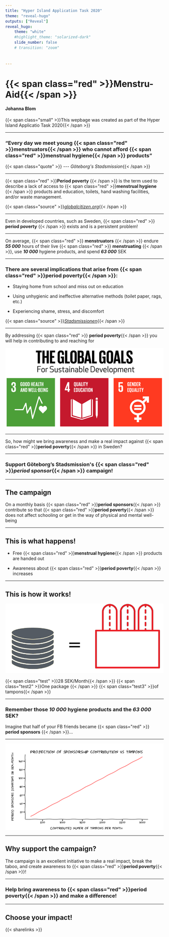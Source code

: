 ```yaml
---
title: "Hyper Island Application Task 2020"
theme: "reveal-hugo"
outputs: ["Reveal"]
reveal_hugo:
    theme: "white"
    #highlight_theme: "solarized-dark"
    slide_number: false
    # transition: "zoom"


---
```

# {{< span class="red" >}}Menstru-Aid{{< /span >}} 


#### Johanna Blom



{{< span class="small" >}}This  wepbage was created as part of the Hyper Island Applicatio  Task 2020{{< /span >}} 

---

### “Every day we meet young {{< span class="red" >}}**menstruators**{{< /span >}} who cannot afford {{< span class="red" >}}**menstrual hygiene**{{< /span >}} products”

{{< span class="quote" >}} --- _Göteborg's Stadsmission_{{< /span >}}

---

{{< span class="red" >}}**Period poverty** {{< /span >}}  is the term used to describe a lack of access to {{< span class="red" >}}**menstrual hygiene** {{< /span >}} products and education, toilets, hand washing facilities, and/or waste management.

{{< span class="source" >}}_[globalcitizen.org](https://www.globalcitizen.org/en/conten/period-poverty-everything-you-need-to-know/)_{{< /span >}} 

---

Even in developed countries, such as Sweden, {{< span class="red" >}} **period poverty** {{< /span >}} exists and is a persistent problem!


---

On average, {{< span class="red" >}} **menstruators** {{< /span >}}  endure _**55 000**_ hours of their live {{< span class="red" >}} **menstruating** {{< /span >}}, use _**10 000**_ hygiene products, and spend _**63 000**_ SEK

---

### There are several implications that arise from {{< span class="red" >}}**period poverty**{{< /span >}}: 

- Staying home from school and miss out on education

- Using unhygienic and ineffective alternative methods (toilet paper, rags, etc.)

- Experiencing shame, stress, and discomfort

{{< span class="source" >}}_[Stadsmissionen](https://mensfadder.se)_{{< /span >}}

---

By addressing {{< span class="red" >}} **period poverty**{{< /span >}} you will help in contributing to and reaching for

![ftwd][1]

---

So, how might we bring awareness and make a real impact against {{< span class="red" >}}**period poverty**{{< /span >}} in Sweden?

---

### Support Göteborg’s Stadsmission's {{< span class="red" >}}_**period sponsor**_{{< /span >}} campaign!

---

## The campaign

On a monthly basis {{< span class="red" >}}**period sponsors**{{< /span >}} contribute so that {{< span class="red" >}}**period poverty**{{< /span >}} does not affect schooling or get in the way of physical and mental well-being

---

## This is what happens!

- Free {{< span class="red" >}}**menstrual hygiene**{{< /span >}} products are handed out

- Awareness about {{< span class="red" >}}**period poverty**{{< /span >}} increases

---

## This is how it works!

![ftwd, align="left", width="500" height="500"][2]

{{< span class="test" >}}28 SEK/Month{{< /span >}} {{< span class="test2" >}}One package {{< /span >}}
{{< span class="test3" >}}of tampons{{< /span >}}  


---

### Remember those _10 000_ hygiene products and the _63 000_ SEK?

Imagine that half of your FB friends became {{< span class="red" >}} **period sponsors** {{< /span >}}...

---

![ftwd][4]

---

## Why support the campaign?

The campaign is an excellent initiative to make a real impact, break the taboo, and create awareness to {{< span class="red" >}}**period poverty**{{< /span >}}!

---

### Help bring awareness to {{< span class="red" >}}**period poverty**{{< /span >}} and make a difference!

---

## Choose your impact!

{{< sharelinks >}}


[1]: /img/HIA/unsmall.png
[2]: /img/HIA/work.png
[3]: /img/HIA/t.png
[4]: /img/HIA/pp.png
[5]: /img/HIA/f.png
[6]: /img/HIA/tamtext.png
[7]: /img/HIA/l.png

[8]: /img/HIA/003.png
[9]: /img/HIA/l.png